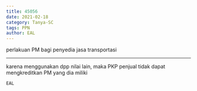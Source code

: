 ```yaml
---
title: 45056
date: 2021-02-18
category: Tanya-SC
tags: PPN
author: EAL
---
```


perlakuan PM bagi penyedia jasa transportasi

---

karena menggunakan dpp nilai lain, maka PKP penjual tidak dapat mengkreditkan PM yang dia miliki

`EAL`
